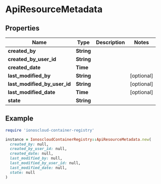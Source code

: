 # ApiResourceMetadata

## Properties

| Name | Type | Description | Notes |
| ---- | ---- | ----------- | ----- |
| **created_by** | **String** |  |  |
| **created_by_user_id** | **String** |  |  |
| **created_date** | **Time** |  |  |
| **last_modified_by** | **String** |  | [optional] |
| **last_modified_by_user_id** | **String** |  | [optional] |
| **last_modified_date** | **Time** |  | [optional] |
| **state** | **String** |  |  |

## Example

```ruby
require 'ionoscloud-container-registry'

instance = IonoscloudContainerRegistry::ApiResourceMetadata.new(
  created_by: null,
  created_by_user_id: null,
  created_date: null,
  last_modified_by: null,
  last_modified_by_user_id: null,
  last_modified_date: null,
  state: null
)
```

